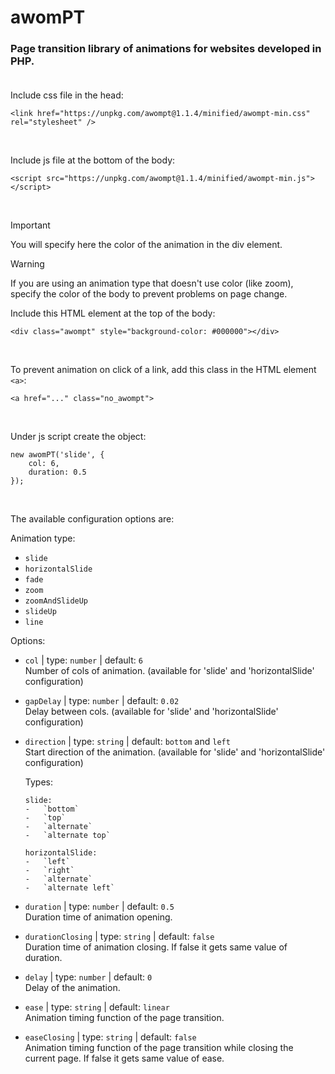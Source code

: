 # awomPT <br />

### Page transition library of animations for websites developed in PHP.<br /><br />

Include css file in the head:

```
<link href="https://unpkg.com/awompt@1.1.4/minified/awompt-min.css" rel="stylesheet" />
```

<br />

Include js file at the bottom of the body:

```
<script src="https://unpkg.com/awompt@1.1.4/minified/awompt-min.js"></script>
```

<br />

> [!IMPORTANT]
> You will specify here the color of the animation in the div element.

> [!WARNING]
> If you are using an animation type that doesn't use color (like zoom), specify the color of the body to prevent problems on page change.

Include this HTML element at the top of the body:

```
<div class="awompt" style="background-color: #000000"></div>
```

<br />

To prevent animation on click of a link, add this class in the HTML element `<a>`:

```
<a href="..." class="no_awompt">
```

<br />

Under js script create the object:

```
new awomPT('slide', {
    col: 6,
    duration: 0.5
});
```

<br />

The available configuration options are:

Animation type:

-   `slide`
-   `horizontalSlide`
-   `fade`
-   `zoom`
-   `zoomAndSlideUp`
-   `slideUp`
-   `line`

Options:

-   `col` | type: `number` | default: `6`<br />
    Number of cols of animation. (available for 'slide' and 'horizontalSlide' configuration)

-   `gapDelay` | type: `number` | default: `0.02`<br />
    Delay between cols. (available for 'slide' and 'horizontalSlide' configuration)

-   `direction` | type: `string` | default: `bottom` and `left`<br />
    Start direction of the animation. (available for 'slide' and 'horizontalSlide' configuration)

    Types:

        slide:
        -   `bottom`
        -   `top`
        -   `alternate`
        -   `alternate top`

        horizontalSlide:
        -   `left`
        -   `right`
        -   `alternate`
        -   `alternate left`

-   `duration` | type: `number` | default: `0.5`<br />
    Duration time of animation opening.

-   `durationClosing` | type: `string` | default: `false`<br />
    Duration time of animation closing. If false it gets same value of duration.

-   `delay` | type: `number` | default: `0`<br />
    Delay of the animation.

-   `ease` | type: `string` | default: `linear`<br />
    Animation timing function of the page transition.

-   `easeClosing` | type: `string` | default: `false`<br />
    Animation timing function of the page transition while closing the current page. If false it gets same value of ease.
